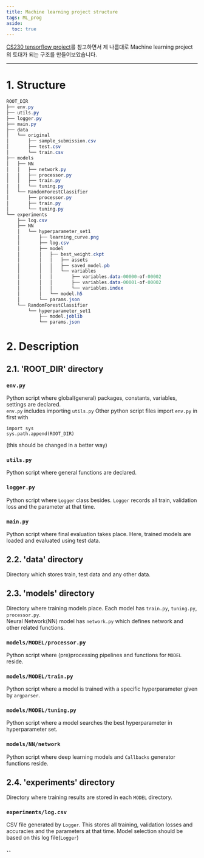 ```yaml
---
title: Machine learning project structure
tags: ML_prog
aside:
  toc: true
---
```


[CS230 tensorflow project](https://github.com/cs230-stanford/cs230-code-examples)를 참고하면서 제 나름대로 Machine learning project의 토대가 되는 구조를 만들어보았습니다. <br>

<!--more-->

---

# 1. Structure

```java
ROOT_DIR
├── env.py
├── utils.py
├── logger.py
├── main.py
├── data
│   └── original
│       ├── sample_submission.csv
│       ├── test.csv
│       └── train.csv
├── models
│   ├── NN
│   │   ├── network.py
│   │   ├── processor.py
│   │   ├── train.py
│   │   └── tuning.py
│   └── RandomForestClassifier
│       ├── processor.py
│       ├── train.py
│       └── tuning.py
└── experiments
    ├── log.csv
    ├── NN
    │   └── hyperparameter_set1
    │       ├── learning_curve.png
    │       ├── log.csv
    │       ├── model
    │       │   ├── best_weight.ckpt
    │       │   │   ├── assets
    │       │   │   ├── saved_model.pb
    │       │   │   └── variables
    │       │   │       ├── variables.data-00000-of-00002
    │       │   │       ├── variables.data-00001-of-00002
    │       │   │       └── variables.index
    │       │   └── model.h5
    │       └── params.json
    └── RandomForestClassifier
        └── hyperparameter_set1
            ├── model.joblib
            └── params.json
```

# 2. Description
## 2.1. 'ROOT_DIR' directory
### `env.py`
Python script where global(general) packages, constants, variables, settings are declared. <br>
`env.py` includes importing `utils.py`
Other python script files import `env.py` in first with
```
import sys
sys.path.append(ROOT_DIR)
```
(this should be changed in a better way)
<br>

### `utils.py`
Python script where general functions are declared.
<br>

### `logger.py`
Python script where `Logger` class besides. `Logger` records all train, validation loss and the parameter at that time.
<br>

### `main.py`
Python script where final evaluation takes place. Here, trained models are loaded and evaluated using test data.
<br>

## 2.2. 'data' directory
Directory which stores train, test data and any other data.

## 2.3. 'models' directory
Directory where training models place. Each model has `train.py`, `tuning.py`, `processor.py`. <br>
Neural Network(NN) model has `network.py` which defines network and other related functions.

### `models/MODEL/processor.py`
Python script where (pre)processing pipelines and functions for `MODEL` reside.
<br>

### `models/MODEL/train.py`
Python script where a model is trained with a specific hyperparameter given by `argparser`.
<br>

### `models/MODEL/tuning.py`
Python script where a model searches the best hyperparameter in hyperparameter set.
<br>

### `models/NN/network`
Python script where deep learning models and `Callbacks` generator functions reside.

## 2.4. 'experiments' directory
Directory where training results are stored in each `MODEL` directory.

### `experiments/log.csv`
CSV file generated by `Logger`. This stores all training, validation losses and accuracies and the parameters at that time. Model selection should be based on this log file(`Logger`)
<br>

### ``
